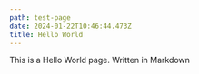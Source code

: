 ```yaml
---
path: test-page
date: 2024-01-22T10:46:44.473Z
title: Hello World
---
```

T﻿his is a Hello World page. Written in Markdown